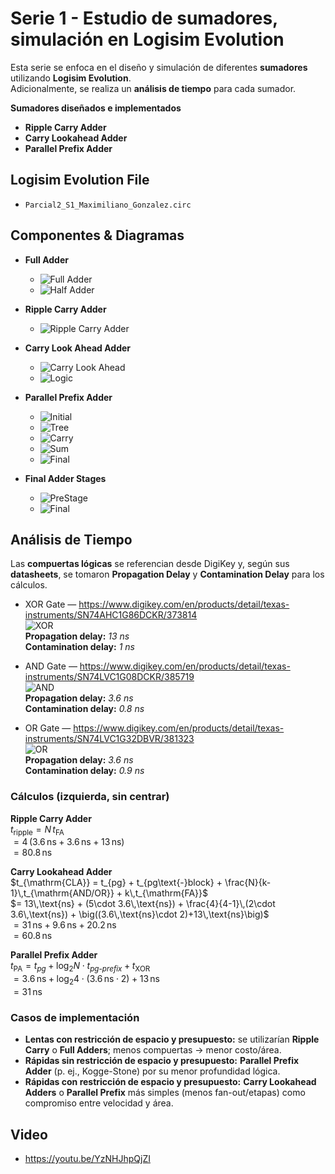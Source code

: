 # Serie 1 - Estudio de sumadores, simulación en Logisim Evolution

Esta serie se enfoca en el diseño y simulación de diferentes **sumadores** utilizando **Logisim Evolution**.  
Adicionalmente, se realiza un **análisis de tiempo** para cada sumador.

**Sumadores diseñados e implementados**
- **Ripple Carry Adder**
- **Carry Lookahead Adder**
- **Parallel Prefix Adder**

## Logisim Evolution File
- `Parcial2_S1_Maximiliano_Gonzalez.circ`

## Componentes & Diagramas

- **Full Adder**
  - ![Full Adder](./Fotos%20Serie%201/FullAdder/FullAdder.png)
  - ![Half Adder](./Fotos%20Serie%201/FullAdder/HalfAdder.png)

- **Ripple Carry Adder**
  - ![Ripple Carry Adder](./Fotos%20Serie%201/RippleCarryAdder/RippleCarry.png)

- **Carry Look Ahead Adder**
  - ![Carry Look Ahead](./Fotos%20Serie%201/CarryLookAhead/CarryLookAheadAdder.png)
  - ![Logic](./Fotos%20Serie%201/CarryLookAhead/CLALogic.png)

- **Parallel Prefix Adder**
  - ![Initial](./Fotos%20Serie%201/ParallelPrefixAdder/Initial.png)
  - ![Tree](./Fotos%20Serie%201/ParallelPrefixAdder/TreeSchematic.png)
  - ![Carry](./Fotos%20Serie%201/ParallelPrefixAdder/Carry.png)
  - ![Sum](./Fotos%20Serie%201/ParallelPrefixAdder/Sum.png)
  - ![Final](./Fotos%20Serie%201/ParallelPrefixAdder/ParallelPrefixAdder.png)

- **Final Adder Stages**
  - ![PreStage](./Fotos%20Serie%201/AdderFinal/PreStage.png)
  - ![Final](./Fotos%20Serie%201/AdderFinal/AddersFinal.png)

## Análisis de Tiempo

Las **compuertas lógicas** se referencian desde DigiKey y, según sus **datasheets**, se tomaron **Propagation Delay** y **Contamination Delay** para los cálculos.

- XOR Gate — https://www.digikey.com/en/products/detail/texas-instruments/SN74AHC1G86DCKR/373814  
  ![XOR](./Fotos%20Serie%201/TimeCalc/XOR.png)  
  **Propagation delay:** *13 ns*  
  **Contamination delay:** *1 ns*

- AND Gate — https://www.digikey.com/en/products/detail/texas-instruments/SN74LVC1G08DCKR/385719  
  ![AND](./Fotos%20Serie%201/TimeCalc/AND.png)  
  **Propagation delay:** *3.6 ns*  
  **Contamination delay:** *0.8 ns*

- OR Gate — https://www.digikey.com/en/products/detail/texas-instruments/SN74LVC1G32DBVR/381323  
  ![OR](./Fotos%20Serie%201/TimeCalc/OR.png)  
  **Propagation delay:** *3.6 ns*  
  **Contamination delay:** *0.9 ns*

### Cálculos (izquierda, sin centrar)

**Ripple Carry Adder**  
$t_{\mathrm{ripple}} = N\,t_{\mathrm{FA}}$  
$= 4\,(3.6\,\text{ns} + 3.6\,\text{ns} + 13\,\text{ns})$  
$= 80.8\,\text{ns}$

**Carry Lookahead Adder**  
$t_{\mathrm{CLA}} = t_{pg} + t_{pg\text{-}block} + \frac{N}{k-1}\,t_{\mathrm{AND/OR}} + k\,t_{\mathrm{FA}}$  
$= 13\,\text{ns} + (5\cdot 3.6\,\text{ns}) + \frac{4}{4-1}\,(2\cdot 3.6\,\text{ns}) + \big((3.6\,\text{ns}\cdot 2)+13\,\text{ns}\big)$  
$= 31\,\text{ns} + 9.6\,\text{ns} + 20.2\,\text{ns}$  
$= 60.8\,\text{ns}$

**Parallel Prefix Adder**  
$t_{\mathrm{PA}} = t_{pg} + \log_2 N \cdot t_{pg\text{-}prefix} + t_{\mathrm{XOR}}$  
$= 3.6\,\text{ns} + \log_2 4 \cdot (3.6\,\text{ns}\cdot 2) + 13\,\text{ns}$  
$= 31\,\text{ns}$

### Casos de implementación
- **Lentas con restricción de espacio y presupuesto:** se utilizarían **Ripple Carry** o **Full Adders**; menos compuertas → menor costo/área.  
- **Rápidas sin restricción de espacio y presupuesto:** **Parallel Prefix Adder** (p. ej., Kogge-Stone) por su menor profundidad lógica.  
- **Rápidas con restricción de espacio y presupuesto:** **Carry Lookahead Adders** o **Parallel Prefix** más simples (menos fan-out/etapas) como compromiso entre velocidad y área.

## Video
- https://youtu.be/YzNHJhpQjZI